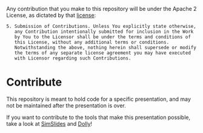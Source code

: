 Any contribution that you make to this repository will
be under the Apache 2 License, as dictated by that
[license](http://www.apache.org/licenses/LICENSE-2.0.html):

~~~
5. Submission of Contributions. Unless You explicitly state otherwise,
   any Contribution intentionally submitted for inclusion in the Work
   by You to the Licensor shall be under the terms and conditions of
   this License, without any additional terms or conditions.
   Notwithstanding the above, nothing herein shall supersede or modify
   the terms of any separate license agreement you may have executed
   with Licensor regarding such Contributions.
~~~

# Contribute

This repository is meant to hold code for a specific presentation, and
may not be maintained after the presentation is over.

If you want to contribute to the tools that make this presentation
possible, take a look at [SimSlides](https://github.com/chapulina/simslides)
and [Dolly](https://github.com/chapulina/dolly)!
